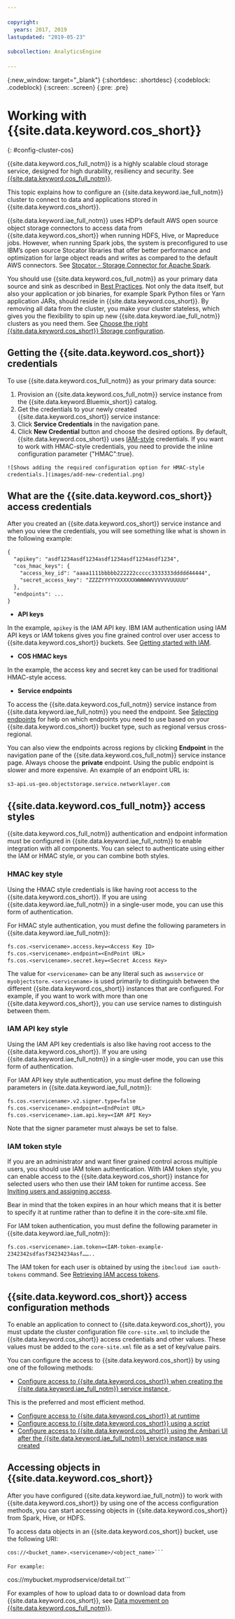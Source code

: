 ```yaml
---

copyright:
  years: 2017, 2019
lastupdated: "2019-05-23"

subcollection: AnalyticsEngine

---
```


<!-- Attribute definitions -->
{:new_window: target="_blank"}
{:shortdesc: .shortdesc}
{:codeblock: .codeblock}
{:screen: .screen}
{:pre: .pre}

# Working with {{site.data.keyword.cos_short}}
{: #config-cluster-cos}

{{site.data.keyword.cos_full_notm}} is a highly scalable cloud storage service, designed for high durability, resiliency and security. See [{{site.data.keyword.cos_full_notm}}](/docs/services/cloud-object-storage?topic=cloud-object-storage-about#about).

This topic explains how to configure an {{site.data.keyword.iae_full_notm}} cluster to connect to data and applications stored in {{site.data.keyword.cos_short}}.

{{site.data.keyword.iae_full_notm}} uses HDP’s default AWS open source object storage connectors to access data from {{site.data.keyword.cos_short}} when running HDFS, Hive, or Mapreduce jobs. However, when running Spark jobs, the system is preconfigured to use IBM’s open source Stocator libraries that offer better performance and optimization for large object reads and writes as compared to the default AWS connectors. See  [Stocator - Storage Connector for Apache  Spark](https://github.com/SparkTC/stocator).

You should use {{site.data.keyword.cos_full_notm}} as your primary data source and sink as described in [Best Practices](/docs/services/AnalyticsEngine?topic=AnalyticsEngine-best-practices). Not only the data itself, but also your application or job binaries, for example Spark Python files or Yarn application JARs, should reside in {{site.data.keyword.cos_short}}. By removing all data from the cluster, you make your cluster stateless, which gives you the flexibility to spin up new {{site.data.keyword.iae_full_notm}} clusters as you need them. See [Choose the right {{site.data.keyword.cos_short}} Storage configuration](/docs/services/AnalyticsEngine?topic=AnalyticsEngine-best-practices#encryption).

## Getting the {{site.data.keyword.cos_short}} credentials

To use {{site.data.keyword.cos_full_notm}} as your primary data source:

1. Provision an {{site.data.keyword.cos_full_notm}} service instance from the {{site.data.keyword.Bluemix_short}} catalog.
1. Get the credentials to your newly created {{site.data.keyword.cos_short}} service instance:
  1. Click **Service Credentials** in the navigation pane.
  1. Click **New Credential** button and choose the desired options. By default, {{site.data.keyword.cos_short}} uses [IAM-style](/docs/services/cloud-object-storage?topic=cloud-object-storage-iam#iam)  credentials. If you want to work with HMAC-style credentials, you need to provide the inline configuration parameter {"HMAC":true}.

    ![Shows adding the required configuration option for HMAC-style credentials.](images/add-new-credential.png)

## What are the {{site.data.keyword.cos_short}} access credentials

After you created an {{site.data.keyword.cos_short}} service instance and when you view the credentials, you will see something like what is shown in the following example:

```
{
  "apikey": "asdf1234asdf1234asdf1234asdf1234asdf1234",
  "cos_hmac_keys": {
    "access_key_id": "aaaa1111bbbbb222222ccccc3333333ddddd44444",
    "secret_access_key": "ZZZZYYYYYXXXXXXWWWWWVVVVVVUUUUU"
  },
  "endpoints": ...
}
```
- **API keys**  

 In the example, `apikey` is the IAM API key. IBM IAM authentication using IAM API keys or IAM tokens gives you fine grained control over user access to {{site.data.keyword.cos_short}} buckets. See [Getting started with IAM](/docs/services/cloud-object-storage?topic=cloud-object-storage-iam#iam).

- **COS HMAC keys**

 In the example, the access key and secret key can be used for traditional HMAC-style access.

- **Service endpoints**

 To access the {{site.data.keyword.cos_full_notm}} service instance from {{site.data.keyword.iae_full_notm}} you need the endpoint. See [Selecting endpoints](https://ibm-public-cos.github.io/crs-docs/endpoints) for help on which endpoints you need to use based on your {{site.data.keyword.cos_short}} bucket type, such as regional versus cross-regional.

 You can also view the endpoints across regions by clicking **Endpoint** in the navigation pane of the {{site.data.keyword.cos_full_notm}}  service instance page. Always choose the **private** endpoint. Using the public endpoint is slower and more expensive. An example of an endpoint URL is:

 ```s3-api.us-geo.objectstorage.service.networklayer.com ```

## {{site.data.keyword.cos_full_notm}} access styles

{{site.data.keyword.cos_full_notm}} authentication and endpoint information must be configured in {{site.data.keyword.iae_full_notm}} to enable integration with all components. You can select to authenticate using either the IAM or HMAC style, or you can combine both styles.

### HMAC key style

Using the HMAC style credentials is like having root access to the {{site.data.keyword.cos_short}}. If you are using {{site.data.keyword.iae_full_notm}} in a single-user mode, you can use this form of authentication.

For HMAC style authentication, you must define the following parameters in {{site.data.keyword.iae_full_notm}}:
```
fs.cos.<servicename>.access.key=<Access Key ID>
fs.cos.<servicename>.endpoint=<EndPoint URL>
fs.cos.<servicename>.secret.key=<Secret Access Key>
```
The value for `<servicename>` can be any literal such as `awsservice` or `myobjectstore`. `<servicename>` is used primarily to distinguish between the different {{site.data.keyword.cos_short}} instances that are configured. For example, if you want to work with more than one {{site.data.keyword.cos_short}}, you can use service names to distinguish between them.

### IAM API key style

Using the IAM API key credentials is also like having root access to the {{site.data.keyword.cos_short}}. If you are using {{site.data.keyword.iae_full_notm}} in a single-user mode, you can use this form of authentication.

For IAM API key style authentication, you must define the following parameters in {{site.data.keyword.iae_full_notm}}:
```
fs.cos.<servicename>.v2.signer.type=false  
fs.cos.<servicename>.endpoint=<EndPoint URL>
fs.cos.<servicename>.iam.api.key=<IAM API Key>
```
Note that the signer parameter must always be set to false.

### IAM token style

If you are an administrator and want finer grained control across multiple users, you should use IAM token authentication. With IAM token style, you can enable access to the {{site.data.keyword.cos_short}} instance for selected users who then use their IAM token for runtime access. See [Inviting users and assigning access](/docs/services/cloud-object-storage?topic=cloud-object-storage-service-credentials#service-credentials).

Bear in mind that the token expires in an hour which means that it is better to specify it at runtime rather than to define it in the core-site.xml file.

For IAM token authentication, you must define the following parameter in {{site.data.keyword.iae_full_notm}}:

```
fs.cos.<servicename>.iam.token=<IAM-token-example-2342342sdfasf34234234asf……..
```
The IAM token for each user is obtained by using the `ibmcloud iam oauth-tokens` command. See [Retrieving IAM access tokens](/docs/services/AnalyticsEngine?topic=AnalyticsEngine-retrieve-iam-token).

## {{site.data.keyword.cos_short}} access configuration methods

To enable an application to connect to {{site.data.keyword.cos_short}}, you must update the cluster configuration file `core-site.xml` to include the {{site.data.keyword.cos_short}} access credentials and other values. These values must be added to the `core-site.xml` file as a set of key/value pairs.

You can configure the access to {{site.data.keyword.cos_short}} by using one of the following methods:

* [Configure access to {{site.data.keyword.cos_short}} when creating the {{site.data.keyword.iae_full_notm}} service instance ](/docs/services/AnalyticsEngine?topic=AnalyticsEngine-advanced-provisioning-options).

 This is the preferred and most efficient method.
* [Configure access to {{site.data.keyword.cos_short}} at runtime](/docs/services/AnalyticsEngine?topic=AnalyticsEngine-specify-props-runtime)
* [Configure access to {{site.data.keyword.cos_short}} using a script](/docs/services/AnalyticsEngine?topic=AnalyticsEngine-cust-cluster-script)
* [Configure access to {{site.data.keyword.cos_short}} using the Ambari UI after the {{site.data.keyword.iae_full_notm}} service instance was created](/docs/services/AnalyticsEngine?topic=AnalyticsEngine-config-cos-ambari)

## Accessing objects in {{site.data.keyword.cos_short}}

After you have configured {{site.data.keyword.iae_full_notm}} to work with {{site.data.keyword.cos_short}} by using one of the access configuration methods, you can start accessing objects in {{site.data.keyword.cos_short}} from Spark, Hive, or HDFS.

To access data objects in an {{site.data.keyword.cos_short}} bucket, use the following URI:
```
cos://<bucket_name>.<servicename>/<object_name>```

For example:
```
cos://mybucket.myprodservice/detail.txt```


For examples of how to upload data to or download data from {{site.data.keyword.cos_short}}, see [Data movement on {{site.data.keyword.cos_full_notm}}](/docs/services/AnalyticsEngine?topic=AnalyticsEngine-#data-movement-cos).
